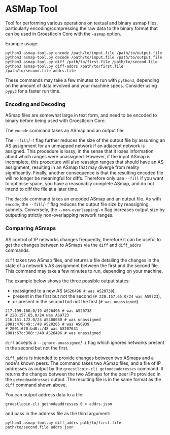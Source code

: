 # ASMap Tool

Tool for performing various operations on textual and binary asmap files,
particularly encoding/compressing the raw data to the binary format that can
be used in Groestlcoin Core with the `-asmap` option.

Example usage:
```
python3 asmap-tool.py encode /path/to/input.file /path/to/output.file
python3 asmap-tool.py decode /path/to/input.file /path/to/output.file
python3 asmap-tool.py diff /path/to/first.file /path/to/second.file
python3 asmap-tool.py diff-addrs /path/to/first.file /path/to/second.file addrs.file
```
These commands may take a few minutes to run with `python3`,
depending on the amount of data involved and your machine specs.
Consider using `pypy3` for a faster run time.

### Encoding and Decoding

ASmap files are somewhat large in text form, and need to be encoded
to binary before being used with Groestlcoin Core.

The `encode` command takes an ASmap and an output file.

The `--fill`/`-f` flag further reduces the size of the output file
by assuming an AS assignment for an unmapped network if an adjacent network is assigned.
This procedure is lossy, in the sense that it loses information
about which ranges were unassigned.
However, if the input ASmap is incomplete,
this procedure will also reassign ranges that should have an AS assignment,
resulting in an ASmap that may diverge from reality significantly.
Finally, another consequence is that the resulting encoded file
will no longer be meaningful for diffs.
Therefore only use `--fill` if
you want to optimise space, you have a reasonably complete ASmap,
and do not intend to diff the file at a later time.

The `decode` command takes an encoded ASmap and an output file.
As with `encode`, the `--fill`/`-f` flag reduces the output file size
by reassigning subnets. Conversely, the `--non-overlapping`/`-n` flag
increases output size by outputting strictly non-overlapping network ranges.

### Comparing ASmaps

AS control of IP networks changes frequently, therefore it can be useful to get
the changes between to ASmaps via the `diff` and `diff_addrs` commands.

`diff` takes two ASmap files, and returns a file detailing the changes
in the state of a network's AS assignment between the first and the second file.
This command may take a few minutes to run, depending on your machine.

The example below shows the three possible output states:
- reassigned to a new AS (`AS26496 # was AS20738`),
- present in the first but not the second (`# 220.157.65.0/24 was AS9723`),
- or present in the second but not the first (`# was unassigned`).

```
217.199.160.0/19 AS26496 # was AS20738
# 220.157.65.0/24 was AS9723
216.151.172.0/23 AS400080 # was unassigned
2001:470:49::/48 AS20205 # was AS6939
# 2001:678:bd0::/48 was AS207631
2001:67c:308::/48 AS26496 # was unassigned
```
`diff` accepts a `--ignore-unassigned`/`-i` flag
which ignores networks present in the second but not the first.

`diff_addrs` is intended to provide changes between two ASmaps and
a node's known peers.
The command takes two ASmap files, and a file of IP addresses as output by
the `groestlcoin-cli getnodeaddresses` command.
It returns the changes between the two ASmaps for the peer IPs provided in
the `getnodeaddresses` output.
The resulting file is in the same format as the `diff` command shown above.

You can output address data to a file:
```
groestlcoin-cli getnodeaddresses 0 > addrs.json
```
and pass in the address file as the third argument:
```
python3 asmap-tool.py diff_addrs path/to/first.file path/to/second.file addrs.json
```
